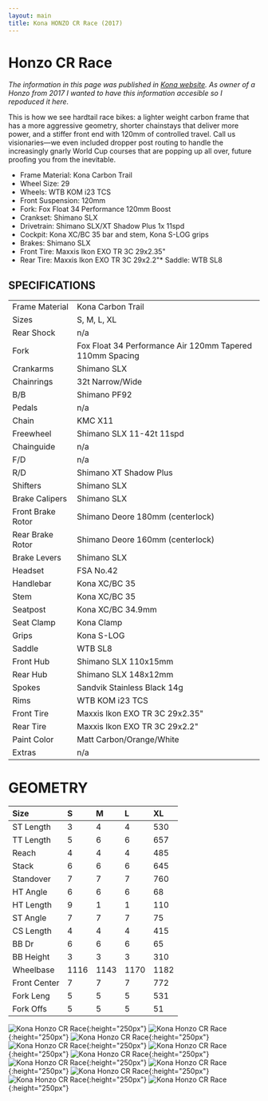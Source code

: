 ```yaml
---
layout: main
title: Kona HONZO CR Race (2017)
---
```


# Honzo CR Race

*The information in this page was published in [Kona website](https://2017.konaworld.com/honzo_cr_race.cfm). As owner of a Honzo from 2017 I wanted to have this information accesible so I repoduced it here.*

This is how we see hardtail race bikes: a lighter weight carbon frame that has a more aggressive geometry, shorter chainstays that deliver more power, and a stiffer front end with 120mm of controlled travel. Call us visionaries—we even included dropper post routing to handle the increasingly gnarly World Cup courses that are popping up all over, future proofing you from the inevitable.

* Frame Material: Kona Carbon Trail
* Wheel Size: 29
* Wheels: WTB KOM i23 TCS
* Front Suspension: 120mm
* Fork: Fox Float 34 Performance 120mm Boost
* Crankset: Shimano SLX
* Drivetrain: Shimano SLX/XT Shadow Plus 1x 11spd
* Cockpit: Kona XC/BC 35 bar and stem, Kona S-LOG grips
* Brakes: Shimano SLX
* Front Tire: Maxxis Ikon EXO TR 3C 29x2.35"
* Rear Tire: Maxxis Ikon EXO TR 3C 29x2.2"* Saddle: WTB SL8

## SPECIFICATIONS

|                         |                                                                 |
|:------------------------|:----------------------------------------------------------------|
| Frame Material          |       Kona Carbon Trail                                         |
| Sizes                   |       S, M, L, XL                                               |
| Rear Shock              |       n/a                                                       |
| Fork                    |       Fox Float 34 Performance Air 120mm Tapered 110mm Spacing  |
| Crankarms               |       Shimano SLX                                               |
| Chainrings              |       32t Narrow/Wide                                           |
| B/B                     |       Shimano PF92                                              |
| Pedals                  |       n/a                                                       |
| Chain                   |       KMC X11                                                   |
| Freewheel               |       Shimano SLX 11-42t 11spd                                  |
| Chainguide              |       n/a                                                       |
| F/D                     |       n/a                                                       |
| R/D                     |       Shimano XT Shadow Plus                                    |
| Shifters                |       Shimano SLX                                               |
| Brake Calipers          |       Shimano SLX                                               |
| Front Brake Rotor       |       Shimano Deore 180mm (centerlock)                          |
| Rear Brake Rotor        |       Shimano Deore 160mm (centerlock)                          |
| Brake Levers            |       Shimano SLX                                               |
| Headset                 |       FSA No.42                                                 |
| Handlebar               |       Kona XC/BC 35                                             |
| Stem                    |       Kona XC/BC 35                                             |
| Seatpost                |       Kona XC/BC 34.9mm                                         |
| Seat Clamp              |       Kona Clamp                                                |
| Grips                   |       Kona S-LOG                                                |
| Saddle                  |       WTB SL8                                                   |
| Front Hub               |       Shimano SLX 110x15mm                                      |
| Rear Hub                |       Shimano SLX 148x12mm                                      |
| Spokes                  |       Sandvik Stainless Black 14g                               |
| Rims                    |       WTB KOM i23 TCS                                           |
| Front Tire              |       Maxxis Ikon EXO TR 3C 29x2.35"                            |
| Rear Tire               |       Maxxis Ikon EXO TR 3C 29x2.2"                             |
| Paint Color             |       Matt Carbon/Orange/White                                  |
| Extras                  |       n/a                                                       |

# GEOMETRY

| Size          | S     | M     | L     | XL    |
|:--------------|:------|:------|:------|:------|
| ST Length     | 3     | 4     | 4     | 530    |
| TT Length     | 5     | 6     | 6     | 657    |
| Reach         | 4     | 4     | 4     | 485    |
| Stack         | 6     | 6     | 6     | 645    |
| Standover     | 7     | 7     | 7     | 760    |
| HT Angle      | 6     | 6     | 6     | 68     |
| HT Length     | 9     | 1     | 1     | 110    |
| ST Angle      | 7     | 7     | 7     | 75     |
| CS Length     | 4     | 4     | 4     | 415    |
| BB Dr         | 6     | 6     | 6     | 65     |
| BB Height     | 3     | 3     | 3     | 310    |
| Wheelbase     | 1116  | 1143  | 1170  | 1182   |
| Front Center  | 7     | 7     | 7     | 772    |
| Fork Leng     | 5     | 5     | 5     | 531    |
| Fork Offs     | 5     | 5     | 5     | 51     |

![Kona Honzo CR Race](/assets/images/honzocrrace2017000.jpg){:height="250px"}
![Kona Honzo CR Race](/assets/images/honzocrrace2017001.jpg){:height="250px"}
![Kona Honzo CR Race](/assets/images/honzocrrace2017002.jpg){:height="250px"}
![Kona Honzo CR Race](/assets/images/honzocrrace2017003.jpg){:height="250px"}
![Kona Honzo CR Race](/assets/images/honzocrrace2017004.jpg){:height="250px"}
![Kona Honzo CR Race](/assets/images/honzocrrace2017005.jpg){:height="250px"}
![Kona Honzo CR Race](/assets/images/honzocrrace2017006.jpg){:height="250px"}
![Kona Honzo CR Race](/assets/images/honzocrrace2017007.jpg){:height="250px"}
![Kona Honzo CR Race](/assets/images/honzocrrace2017008.jpg){:height="250px"}
![Kona Honzo CR Race](/assets/images/honzocrrace2017009.jpg){:height="250px"}
![Kona Honzo CR Race](/assets/images/honzocrrace2017010.jpg){:height="250px"}